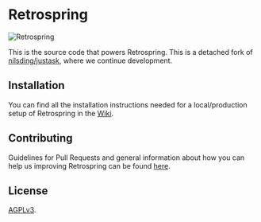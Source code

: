 # Retrospring
![Retrospring](https://github.com/Retrospring/retrospring/workflows/Retrospring/badge.svg)

This is the source code that powers Retrospring. This is a detached fork of
[nilsding/justask](https://github.com/nilsding/justask), where we continue
development.

## Installation

You can find all the installation instructions needed for a local/production
setup of Retrospring in the
[Wiki](https://github.com/Retrospring/retrospring/wiki/Setup).

## Contributing

Guidelines for Pull Requests and general information about how you can help us
improving Retrospring can be found
[here](https://github.com/Retrospring/retrospring/blob/master/.github/CONTRIBUTING.md).

## License

[AGPLv3](https://github.com/Retrospring/retrospring/blob/master/LICENSE).
